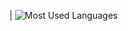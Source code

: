 | ![Most Used Languages](https://github-stats.As1ss.com/api/top-langs/?username=As1ss&layout=compact&bg_color=transparent&title_color=abd200&text_color=3fb950&hide_border=1&langs_count=10&exclude_repo=RTL8822CE-driver,BiliBili-UWP) 


